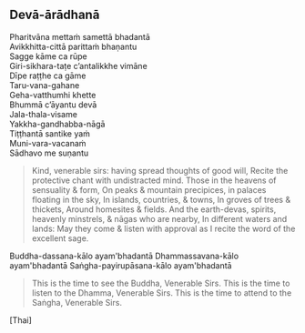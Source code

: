 ## Devā-ārādhanā<a id="deva-aradhana"></a>

Pharitvāna mettaṁ samettā bhadantā\
Avikkhitta-cittā parittaṁ bhaṇantu\
Sagge kāme ca rūpe\
Giri-sikhara-taṭe c’antalikkhe vimāne\
Dīpe raṭṭhe ca gāme\
Taru-vana-gahane\
Geha-vatthumhi khette\
Bhummā c’āyantu devā\
Jala-thala-visame\
Yakkha-gandhabba-nāgā\
Tiṭṭhantā santike yaṁ\
Muni-vara-vacanaṁ\
Sādhavo me suṇantu

<div class="english">

> Kind, venerable sirs: having spread thoughts of good will,
> Recite the protective chant with undistracted mind.
> Those in the heavens of sensuality & form,
> On peaks & mountain precipices, in palaces floating in the sky,
> In islands, countries, & towns,
> In groves of trees & thickets,
> Around homesites & fields.
> And the earth-devas, spirits, heavenly minstrels, & nāgas who are nearby,
> In different waters and lands:
> May they come & listen with approval as I recite the word of the excellent sage.

</div>

Buddha-dassana-kālo ayam'bhadantā
Dhammassavana-kālo ayam'bhadantā
Saṅgha-payirupāsana-kālo ayam'bhadantā

><div class="english">

> This is the time to see the Buddha, Venerable Sirs.
> This is the time to listen to the Dhamma, Venerable Sirs.
> This is the time to attend to the Saṅgha, Venerable Sirs.

</div>

[Thai]

